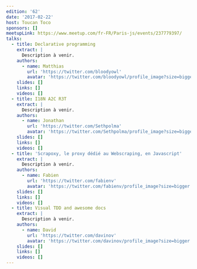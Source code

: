```yaml
---
edition: '62'
date: '2017-02-22'
host: Toucan Toco
sponsors: []
meetupLink: https://www.meetup.com/fr-FR/Paris-js/events/237779397/
talks:
  - title: Declarative programming
    extract: |
      Description à venir.
    authors:
      - name: Matthias
        url: 'https://twitter.com/bloodyowl'
        avatar: 'https://twitter.com/bloodyowl/profile_image?size=bigger'
    slides: []
    links: []
    videos: []
  - title: I18N A2C R3T
    extract: |
      Description à venir.
    authors:
      - name: Jonathan
        url: 'https://twitter.com/Sethpolma'
        avatar: 'https://twitter.com/Sethpolma/profile_image?size=bigger'
    slides: []
    links: []
    videos: []
  - title: 'Scrapoxy, le proxy dédié au Webscraping, en Javascript'
    extract: |
      Description à venir.
    authors:
      - name: Fabien
        url: 'https://twitter.com/fabienv'
        avatar: 'https://twitter.com/fabienv/profile_image?size=bigger'
    slides: []
    links: []
    videos: []
  - title: Visual TDD and awesome docs
    extract: |
      Description à venir.
    authors:
      - name: David
        url: 'https://twitter.com/davinov'
        avatar: 'https://twitter.com/davinov/profile_image?size=bigger'
    slides: []
    links: []
    videos: []
---
```

